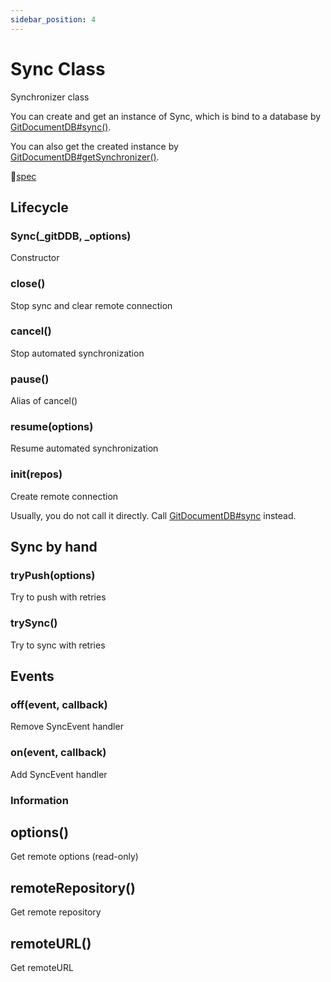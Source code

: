 ```yaml
---
sidebar_position: 4
---
```


# Sync Class

Synchronizer class

You can create and get an instance of Sync, which is bind to a database by [GitDocumentDB#sync()](GitDocumentDB#sync). 

You can also get the created instance by [GitDocumentDB#getSynchronizer()](GitDocumentDB#sync). 


🧰[spec](https://github.com/sosuisen/git-documentdb/blob/doc-v1.0/docs-api/git-documentdb.sync.md)

## Lifecycle

### Sync(_gitDDB, _options)

Constructor

### close()

Stop sync and clear remote connection

### cancel()

Stop automated synchronization

### pause()

Alias of cancel()

### resume(options)

Resume automated synchronization

### init(repos)

Create remote connection

Usually, you do not call it directly. Call [GitDocumentDB#sync](GitDocumentDB#sync()) instead.


## Sync by hand

### tryPush(options)

Try to push with retries

### trySync()

Try to sync with retries


## Events

### off(event, callback)

Remove SyncEvent handler

### on(event, callback)

Add SyncEvent handler

### Information

## options()

Get remote options (read-only)

## remoteRepository()

Get remote repository

## remoteURL()

Get remoteURL
